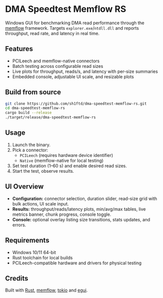 # DMA Speedtest Memflow RS

Windows GUI for benchmarking DMA read performance through the [memflow](https://github.com/memflow/memflow) framework. Targets `explorer.exe`/`ntdll.dll` and reports throughput, read rate, and latency in real time.

## Features

- PCILeech and memflow-native connectors
- Batch testing across configurable read sizes
- Live plots for throughput, reads/s, and latency with per-size summaries
- Embedded console, adjustable UI scale, and resizable plots

## Build from source

```bash
git clone https://github.com/sh1ftd/dma-speedtest-memflow-rs.git
cd dma-speedtest-memflow-rs
cargo build --release
./target/release/dma-speedtest-memflow-rs
```

## Usage

1. Launch the binary.
2. Pick a connector:
   - `PCILeech` (requires hardware device identifier)
   - `Native` (memflow-native for local testing)
3. Set test duration (1–60 s) and enable desired read sizes.
4. Start the test, observe results.

## UI Overview

- **Configuration:** connector selection, duration slider, read-size grid with bulk actions, UI scale input.
- **Results:** throughput/reads/latency plots, min/avg/max tables, live metrics banner, chunk progress, console toggle.
- **Console:** optional overlay listing size transitions, stats updates, and errors.

## Requirements

- Windows 10/11 64-bit
- Rust toolchain for local builds
- PCILeech-compatible hardware and drivers for physical testing

## Credits

Built with [Rust](https://www.rust-lang.org/), [memflow](https://github.com/memflow/memflow), [tokio](https://github.com/tokio-rs/tokio) and [egui](https://github.com/emilk/).
